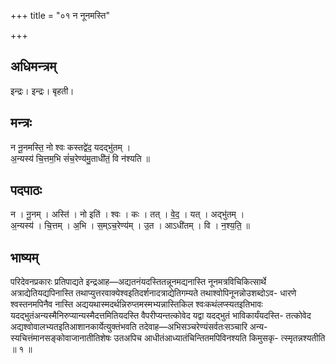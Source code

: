 +++
title = "०१ न नूनमस्ति"

+++
## अधिमन्त्रम्
इन्द्रः। इन्द्रः। बृहती।

## मन्त्रः
न नू॒नमस्ति॒ नो श्वः कस्तद्वे॑द॒ यदद्भु॑तम् ।  
अ॒न्यस्य॑ चि॒त्तम॒भि सं॑च॒रेण्य॑मु॒ताधी॑तं॒ वि न॑श्यति ॥

## पदपाठः
न । नू॒नम् । अस्ति॑ । नो इति॑ । श्वः । कः । तत् । वे॒द॒ । यत् । अद्भु॑तम् ।  
अ॒न्यस्य॑ । चि॒त्तम् । अ॒भि । स॒म्ऽच॒रेण्य॑म् । उ॒त । आऽधी॑तम् । वि । न॒श्य॒ति॒ ॥

## भाष्यम्
परिदेवनप्रकारः प्रतिपाद्यते इन्द्रआह—अद्यतनंयदस्तितन्नूनमद्यनास्ति नूनमत्रविचिकित्सार्थे अत्राद्येतियद्यपिनास्ति तथाप्युत्तरवाक्येश्वइतिदर्शनादत्राद्येतिगम्यते तथाश्वोपिनूनन्नोउशब्दोऽव- धारणे श्वस्तनमपिनैव नास्ति अद्ययथास्मदर्थन्निरुप्तमस्मभ्यन्नास्तिकिल श्वःकथंलप्स्यतइतिभावः यदद्भुतंअन्यस्मैनिरुप्यान्यस्मैदत्तमितियदस्ति वैपरीप्यन्तत्कोवेद यद्वा यदद्भुतं भाविकार्यंयदस्ति- तत्कोवेद अद्यश्वोवालभ्यतइतिआशानकार्येत्युक्तंभवति तदेवाह—अभिसञ्चरेण्यंसर्वतःसञ्चारि अन्य- स्यचित्तंमानसङ्कोवाजानातीतिशेषः उतअपिच आधीतंआध्यातंचिन्तितमपिविनश्यति किमुसकृ- त्स्मृतन्नश्यतीति ॥ १ ॥